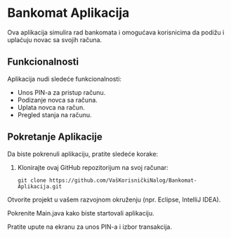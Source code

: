 # Bankomat Aplikacija

Ova aplikacija simulira rad bankomata i omogućava korisnicima da podižu i uplaćuju novac sa svojih računa.

## Funkcionalnosti

Aplikacija nudi sledeće funkcionalnosti:

- Unos PIN-a za pristup računu.
- Podizanje novca sa računa.
- Uplata novca na račun.
- Pregled stanja na računu.

## Pokretanje Aplikacije

Da biste pokrenuli aplikaciju, pratite sledeće korake:

1. Klonirajte ovaj GitHub repozitorijum na svoj računar:

   ```shell
   git clone https://github.com/VašKorisničkiNalog/Bankomat-Aplikacija.git

Otvorite projekt u vašem razvojnom okruženju (npr. Eclipse, IntelliJ IDEA).

Pokrenite Main.java kako biste startovali aplikaciju.

Pratite upute na ekranu za unos PIN-a i izbor transakcija.
